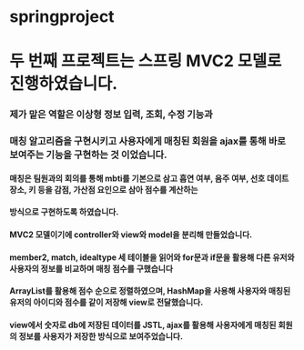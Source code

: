 # springproject
# 두 번째 프로젝트는 스프링 MVC2 모델로 진행하였습니다.
### 제가 맡은 역할은 이상형 정보 입력, 조회, 수정 기능과 
### 매칭 알고리즘을 구현시키고 사용자에게 매칭된 회원을 ajax를 통해 바로 보여주는 기능을 구현하는 것 이었습니다. 
#### 매칭은 팀원과의 회의를 통해 mbti를 기본으로 삼고 흡연 여부, 음주 여부, 선호 데이트 장소, 키 등을 감점, 가산점 요인으로 삼아 점수를 계산하는 
#### 방식으로 구현하도록 하였습니다.
#### MVC2 모델이기에 controller와 view와 model을 분리해 만들었습니다.
#### member2, match, idealtype 세 테이블을 읽어와 for문과 if문을 활용해 다른 유저와 사용자의 정보를 비교하며 매칭 점수를 구했습니다
#### ArrayList를 활용해 점수 순으로 정렬하였으며, HashMap을 사용해 사용자와 매칭된 유저의 아이디와 점수를 같이 저장해 view로 전달했습니다.
#### view에서 숫자로 db에 저장된 데이터를 JSTL, ajax를 활용해 사용자에게 매칭된 회원의 정보를  사용자가 저장한 방식으로 보여주었습니다.
